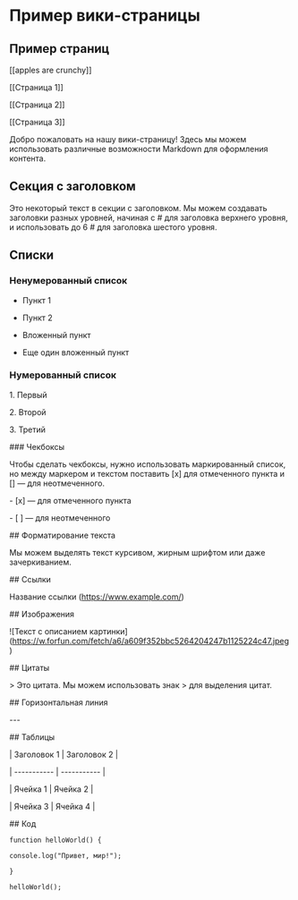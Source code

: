 # Пример вики-страницы

##  Пример страниц

[[apples are crunchy]]

[[Страница 1]]

[[Страница 2]]

[[Страница 3]]

Добро пожаловать на нашу вики-страницу! Здесь мы можем использовать различные возможности Markdown для оформления контента.

##  Секция с заголовком

Это некоторый текст в секции с заголовком. Мы можем создавать заголовки разных уровней, начиная с # для заголовка верхнего уровня, и использовать до 6 # для заголовка шестого уровня.

##  Списки

###  Ненумерованный список

-  Пункт 1

-   Пункт 2


- Вложенный пункт

- Еще один вложенный пункт

### Нумерованный список

1\. Первый

2\. Второй

3\. Третий

\### Чекбоксы

Чтобы сделать чекбоксы, нужно использовать маркированный список, но между маркером и текстом поставить \[x\] для отмеченного пункта и \[\] — для неотмеченного.

\- \[x\] — для отмеченного пункта

\- \[ \] — для неотмеченного

\## Форматирование текста

Мы можем выделять текст курсивом, жирным шрифтом или даже зачеркиванием.

\## Ссылки

Название ссылки (<https://www.example.com/>)

\## Изображения

!\[Текст с описанием картинки\](<https://w.forfun.com/fetch/a6/a609f352bbc5264204247b1125224c47.jpeg>)

\## Цитаты

\> Это цитата. Мы можем использовать знак > для выделения цитат.

\## Горизонтальная линия

\---

\## Таблицы

| Заголовок 1 | Заголовок 2 |

| ----------- | ----------- |

| Ячейка 1    | Ячейка 2    |

| Ячейка 3    | Ячейка 4    |

\## Код

`function helloWorld() {`

`console.log("Привет, мир!");`

`}`

`helloWorld();`